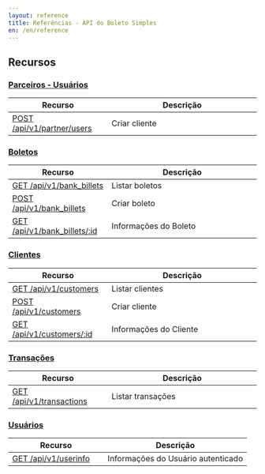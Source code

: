 ```yaml
---
layout: reference
title: Referências - API do Boleto Simples
en: /en/reference
---
```


## Recursos

### [Parceiros - Usuários](/reference/v1/apiv1partnerusers)

<table class='table table-bordered features'>
<thead>
  <tr>
    <th>Recurso</th>
    <th>Descrição</th>
  </tr>
</thead>
<tbody>
      <tr>
        <td>
          <a href="/reference/v1/apiv1partnerusers">POST /api/v1/partner/users</a>
        </td>
        <td width='60%'>Criar cliente</td>
      </tr>
</tbody>
</table>

### [Boletos](/docs/api/reference/v1/bank_billets.html)

<table class='table table-bordered features'>
<thead>
  <tr>
    <th>Recurso</th>
    <th>Descrição</th>
  </tr>
</thead>
<tbody>
      <tr>
        <td>
          <a href="/docs/api/reference/v1/bank_billets/index.html">GET /api/v1/bank_billets</a>
        </td>
        <td width='60%'>Listar boletos</td>
      </tr>
      <tr>
        <td>
          <a href="/docs/api/reference/v1/bank_billets/create.html">POST /api/v1/bank_billets</a>
        </td>
        <td width='60%'>Criar boleto</td>
      </tr>
      <tr>
        <td>
          <a href="/docs/api/reference/v1/bank_billets/show.html">GET /api/v1/bank_billets/:id</a>
        </td>
        <td width='60%'>Informações do Boleto</td>
      </tr>
</tbody>
</table>

### [Clientes](/docs/api/reference/v1/customers.html)

<table class='table table-bordered features'>
<thead>
  <tr>
    <th>Recurso</th>
    <th>Descrição</th>
  </tr>
</thead>
<tbody>
      <tr>
        <td>
          <a href="/docs/api/reference/v1/customers/index.html">GET /api/v1/customers</a>
        </td>
        <td width='60%'>Listar clientes</td>
      </tr>
      <tr>
        <td>
          <a href="/docs/api/reference/v1/customers/create.html">POST /api/v1/customers</a>
        </td>
        <td width='60%'>Criar cliente</td>
      </tr>
      <tr>
        <td>
          <a href="/docs/api/reference/v1/customers/show.html">GET /api/v1/customers/:id</a>
        </td>
        <td width='60%'>Informações do Cliente</td>
      </tr>
</tbody>
</table>

### [Transações](/docs/api/reference/v1/transactions.html)

<table class='table table-bordered features'>
<thead>
  <tr>
    <th>Recurso</th>
    <th>Descrição</th>
  </tr>
</thead>
<tbody>
      <tr>
        <td>
          <a href="/docs/api/reference/v1/transactions/index.html">GET /api/v1/transactions</a>
        </td>
        <td width='60%'>Listar transações</td>
      </tr>
</tbody>
</table>

### [Usuários](/docs/api/reference/v1/users.html)

<table class='table table-bordered features'>
<thead>
  <tr>
    <th>Recurso</th>
    <th>Descrição</th>
  </tr>
</thead>
<tbody>
      <tr>
        <td>
          <a href="/docs/api/reference/v1/users/show.html">GET /api/v1/userinfo</a>
        </td>
        <td width='60%'>Informações do Usuário autenticado</td>
      </tr>
</tbody>
</table>
